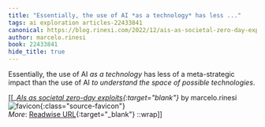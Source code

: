 ```yaml
---
title: "Essentially, the use of AI *as a technology* has less ..."
tags: ai exploration articles-22433841
canonical: https://blog.rinesi.com/2022/12/ais-as-societal-zero-day-exploits/
author: marcelo.rinesi
book: 22433841
hide_title: true
---
```


Essentially, the use of AI *as a technology* has less of a meta-strategic impact than the use of AI *to understand the space of possible technologies*.


[[<cite>_[AIs as societal zero-day exploits](https://blog.rinesi.com/2022/12/ais-as-societal-zero-day-exploits/){:target="_blank"}_</cite> by marcelo.rinesi ![favicon](https://s2.googleusercontent.com/s2/favicons?domain=blog.rinesi.com){:class="source-favicon"}<br>
_More_: [Readwise URL](https://readwise.io/open/441595836){:target="_blank"}
::wrap]]